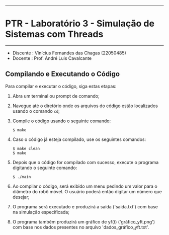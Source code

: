 -------------------------------------------------------------------------------------

# PTR - Laboratório 3 - Simulação de Sistemas com Threads

-------------------------------------------------------------------------------------

- Discente : Vinícius Fernandes das Chagas (22050485)
- Docente  : Prof. André Luis Cavalcante


## Compilando e Executando o Código

Para compilar e executar o código, siga estas etapas:

1. Abra um terminal ou prompt de comando;

2. Navegue até o diretório onde os arquivos do código estão localizados usando o comando `cd`;

3. Compile o código usando o seguinte comando:
   ```
   $ make
   ```
4. Caso o código já esteja compilado, use os seguintes comandos:
   ```
   $ make clean
   $ make
   ```  

5. Depois que o código for compilado com sucesso, execute o programa digitando o seguinte comando:
   ```
   $ ./main
   ```

6. Ao compilar o código, será exibido um menu pedindo um valor para o diâmetro do robô móvel. O usuário poderá então digitar um número que desejar;

7. O programa será executado e produzirá a saída ('saida.txt') com base na simulação especificada;

8. O programa também produzirá um gráfico de yf(t) ('gráfico_yft.png') com base nos dados presentes no arquivo 'dados_gráfico_yft.txt'.
